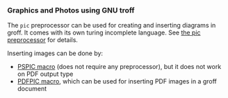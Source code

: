 ### Graphics and Photos using GNU troff

The `pic` preprocessor can be used for creating and inserting diagrams in groff. It comes with its own turing incomplete language. See [the pic preprocessor](./pic_preprocessor) for details.

Inserting images can be done by:

* [PSPIC macro](./PSPIC) (does not require any preprocessor), but it does not work on PDF output type
* [PDFPIC macro](./PDFPIC), which can be used for inserting PDF images in a groff document
